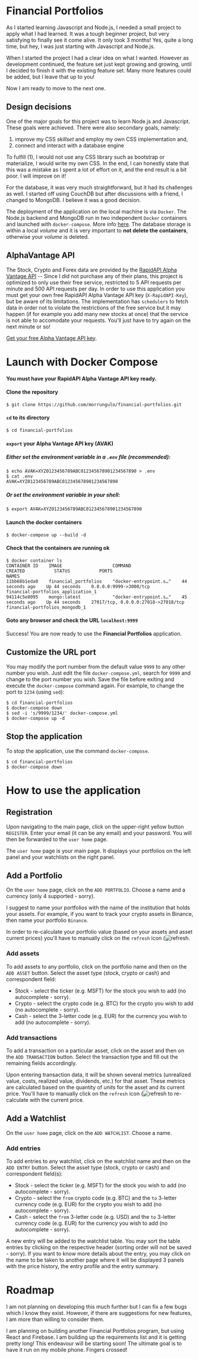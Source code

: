 # Financial Portfolios

As I started learning Javascript and Node.js, I needed a small project to apply what I had learned. It was a tough beginner project, but very satisfying to finally see it come alive. It only took 3 months! Yes, quite a long time, but hey, I was just starting with Javascript and Node.js.

When I started the project I had a clear idea on what I wanted. However as development continued, the feature set just kept growing and growing, until I decided to finish it with the existing feature set. Many more features could be added, but I leave that up to you!

Now I am ready to move to the next one.

## Design decisions

One of the major goals for this project was to learn Node.js and Javascript. These goals were achieved. There were also secondary goals, namely:
1. improve my CSS *skillset* and employ my own CSS implementation and,
2. connect and interact with a database engine

To fulfill (1), I would not use any CSS library such as bootstrap or materialize, I would write my own CSS. In the end, I can honestly state that this was a mistake as I spent a lot of effort on it, and the end result is a bit poor. I will improve on it!

For the database, it was very much straightforward, but it had its challenges as well. I started off using CouchDB but after discussions with a friend, I changed to MongoDB. I believe it was a good decision.

The deployment of the application on the local machine is via `Docker`. The Node.js backend and MongoDB run in two independent `Docker` containers and launched with `docker-compose`. More info [here](#launch-with-docker-compose). The database storage is within a local *volume* and it is very important to **not delete the containers**, otherwise your *volume* is deleted.

## AlphaVantage API

The Stock, Crypto and Forex data are provided by the [RapidAPI Alpha Vantage API](https://rapidapi.com/alphavantage/api/alpha-vantage/) -- Since I did not purchase any of their plans, this project is optimized to only use their free service, restricted to 5 API requests per minute and 500 API requests per day. In order to use this application you must get your own free RapidAPI Alpha Vantage API key (`X-RapidAPI-Key`), but be aware of its limitations. The implementation has `schedulers` to fetch data in order not to violate the restrictions of the free service but it may happen (if for example you add many new stocks at once) that the service is not able to accomodate your requests. You'll just have to try again on the next minute or so!

[Get your free Alpha Vantage API key](https://rapidapi.com/alphavantage/api/alpha-vantage/).

# Launch with Docker Compose

**You must have your RapidAPI Alpha Vantage API key ready.**

#### Clone the repository

```
$ git clone https://github.com/morrungulo/financial-portfolios.git
```

#### `cd` to its directory

```
$ cd financial-portfolios
```

#### `export` your Alpha Vantage API key (AVAK)

##### Either set the environment variable in a `.env` file (recommended):

```
$ echo AVAK=XYZ0123456789ABC012345678901234567890 > .env
$ cat .env
AVAK=XYZ0123456789ABC012345678901234567890
```

##### Or set the environment variable in your shell:

```
$ export AVAK=XYZ0123456789ABC012345678901234567890
```


#### Launch the docker containers

```
$ docker-compose up --build -d
```

#### Check that the containers are running ok

```
$ docker container ls
CONTAINER ID    IMAGE                   COMMAND                   CREATED           STATUS           PORTS                                 NAMES
11bb68b1eda0    financial_portfolios    "docker-entrypoint.s…"    44 seconds ago    Up 44 seconds    0.0.0.0:9999->3000/tcp                financial-portfolios_application_1
94114c5e8095    mongo:latest            "docker-entrypoint.s…"    45 seconds ago    Up 44 seconds    27017/tcp, 0.0.0.0:27018->27018/tcp   financial-portfolios_mongodb_1
```

#### Goto any browser and check the URL `localhost:9999`

Success! You are now ready to use the **Financial Portfolios** application.

## Customize the URL port

You may modify the port number from the default value `9999` to any other number you wish. Just edit the file `docker-compose.yml`, search for `9999` and change to the port number you wish. Save the file before exiting and execute the `docker-compose` command again. For example, to change the port to `1234` (using `sed`):

```
$ cd financial-portfolios
$ docker-compose down
$ sed -i 's/9999/1234/' docker-compose.yml
$ docker-compose up -d
```

## Stop the application

To stop the application, use the command `docker-compose`.

```
$ cd financial-portfolios
$ docker-compose down
```

# How to use the application

## Registration

Upon navigating to the main page, click on the upper-right yellow button `REGISTER`. Enter your email (it can be any email) and your password. You will then be forwarded to the `user home` page.

The `user home` page is your main page. It displays your portfolios on the left panel and your watchlists on the right panel.

## Add a Portfolio

On the `user home` page, click on the `ADD PORTFOLIO`. Choose a name and a currency (only 4 supported - sorry).

I suggest to name your portfolios with the name of the institution that holds your assets. For example, if you want to track your crypto assets in Binance, then name your portfolio `Binance`.

In order to re-calculate your portfolio value (based on your assets and asset current prices) you'll have to manually click on the `refresh` icon (![refresh](https://github.com/morrungulo/financial-portfolios/blob/main/public/img/iconmonstr-synchronization-18.svg "Refresh").

### Add assets

To add assets to any portfolio, click on the portfolio name and then on the `ADD ASSET` button. Select the asset type (stock, crypto or cash) and correspondent field:

* Stock - select the ticker (e.g. MSFT) for the stock you wish to add (no autocomplete - sorry).
* Crypto - select the crypto code (e.g. BTC) for the crypto you wish to add (no autocomplete - sorry).
* Cash - select the 3-letter code (e.g. EUR) for the currency you wish to add (no autocomplete - sorry).

### Add transactions

To add a transaction on a particular asset, click on the asset and then on the `ADD TRANSACTION` button. Select the transaction type and fill out the remaining fields accordingly.

Upon entering transaction data, it will be shown several metrics (unrealized value, costs, realized value, dividends, etc.) for that asset. These metrics are calculated based on the quantity of *units* for the asset and its current price. You'll have to manually click on the `refresh` icon (![refresh](https://github.com/morrungulo/financial-portfolios/blob/main/public/img/iconmonstr-synchronization-18.svg "Refresh") to re-calculate with the current price.

## Add a Watchlist

On the `user home` page, click on the `ADD WATCHLIST`. Choose a name.

### Add entries

To add entries to any watchlist, click on the watchlist name and then on the `ADD ENTRY` button. Select the asset type (stock, crypto or cash) and correspondent field(s):

* Stock - select the ticker (e.g. MSFT) for the stock you wish to add (no autocomplete - sorry).
* Crypto - select the `from` crypto code (e.g. BTC) and the `to` 3-letter currency code (e.g. EUR) for the crypto you wish to add (no autocomplete - sorry).
* Cash - select the `from` 3-letter code (e.g. USD) and the `to` 3-letter currency code (e.g. EUR) for the currency you wish to add (no autocomplete - sorry).

A new entry will be added to the watchlist table. You may sort the table entries by clicking on the respective header (sorting order will not be saved - sorry). If you want to know more details about the entry, you may click on the name to be taken to another page where it will be displayed 3 panels with the price history, the entry profile and the entry summary.

# Roadmap

I am not planning on developing this much further but I can fix a few bugs which I know they exist. However, if there are suggestions for new features, I am more than willing to consider them.

I am planning on building another Financial Portfolios program, but using React and Firebase. I am building up the requirements list and it is getting pretty long! This endeavour will be starting soon! The ultimate goal is to have it run on my mobile phone. Fingers crossed!
